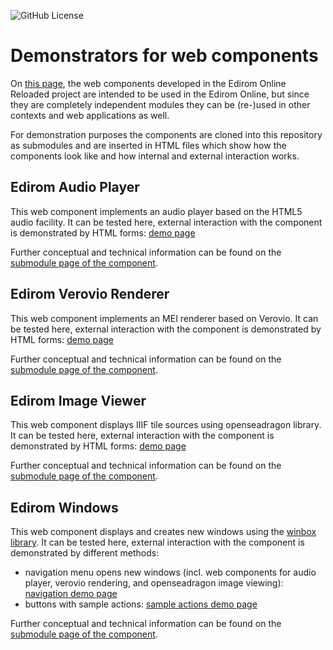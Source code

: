 ![GitHub License](https://img.shields.io/github/license/Edirom/edirom-web-components-demonstrator)

# Demonstrators for web components

On [this page](https://edirom.github.io/edirom-web-components-demonstrator/), the web components developed in the Edirom Online Reloaded project are intended to be used in the Edirom Online, but since they are completely independent modules they can be (re-)used in other contexts and web applications as well. 

For demonstration purposes the components are cloned into this repository as submodules and are inserted in HTML files which show how the components look like and how internal and external interaction works.
 
## Edirom Audio Player

This web component implements an audio player based on the HTML5 audio facility. It can be tested here, external interaction with the component is demonstrated by HTML forms: [demo page](https://edirom.github.io/edirom-web-components-demonstrator/edirom-audio-player.html)

Further conceptual and technical information can be found on the [submodule page of the component](https://edirom.github.io/edirom-web-components-demonstrator/edirom-audio-player/). 

## Edirom Verovio Renderer

This web component implements an MEI renderer based on Verovio. It can be tested here, external interaction with the component is demonstrated by HTML forms: [demo page](https://edirom.github.io/edirom-web-components-demonstrator/verovio-renderer.html)

Further conceptual and technical information can be found on the [submodule page of the component](https://edirom.github.io/edirom-web-components-demonstrator/edirom-verovio-renderer/). 


## Edirom Image Viewer

This web component displays IIIF tile sources using openseadragon library. It can be tested here, external interaction with the component is demonstrated by HTML forms: [demo page](https://github.com/Edirom/edirom-image-viewer)

Further conceptual and technical information can be found on the [submodule page of the component](https://edirom.github.io/edirom-web-components-demonstrator/edirom-image-viewer/). 



## Edirom Windows

This web component displays and creates new windows using the [winbox library](https://nextapps-de.github.io/winbox/). It can be tested here, external interaction with the component is demonstrated by different methods:
* navigation menu opens new windows (incl. web components for audio player, verovio rendering, and openseadragon image viewing): [navigation demo page](https://edirom.github.io/edirom-web-components-demonstrator/edirom-navigation.html)
* buttons with sample actions: [sample actions demo page](https://edirom.github.io/edirom-web-components-demonstrator/edirom-windows-sample-actions.html)

Further conceptual and technical information can be found on the [submodule page of the component](https://edirom.github.io/edirom-web-components-demonstrator/edirom-window/). 




